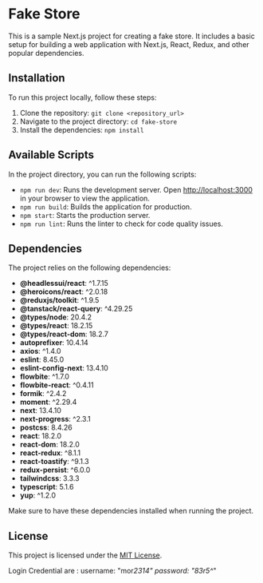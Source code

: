 # Fake Store

This is a sample Next.js project for creating a fake store. It includes a basic setup for building a web application with Next.js, React, Redux, and other popular dependencies.

## Installation

To run this project locally, follow these steps:

1. Clone the repository: `git clone <repository_url>`
2. Navigate to the project directory: `cd fake-store`
3. Install the dependencies: `npm install`

## Available Scripts

In the project directory, you can run the following scripts:

- `npm run dev`: Runs the development server. Open [http://localhost:3000](http://localhost:3000) in your browser to view the application.
- `npm run build`: Builds the application for production.
- `npm start`: Starts the production server.
- `npm run lint`: Runs the linter to check for code quality issues.

## Dependencies

The project relies on the following dependencies:

- **@headlessui/react**: ^1.7.15
- **@heroicons/react**: ^2.0.18
- **@reduxjs/toolkit**: ^1.9.5
- **@tanstack/react-query**: ^4.29.25
- **@types/node**: 20.4.2
- **@types/react**: 18.2.15
- **@types/react-dom**: 18.2.7
- **autoprefixer**: 10.4.14
- **axios**: ^1.4.0
- **eslint**: 8.45.0
- **eslint-config-next**: 13.4.10
- **flowbite**: ^1.7.0
- **flowbite-react**: ^0.4.11
- **formik**: ^2.4.2
- **moment**: ^2.29.4
- **next**: 13.4.10
- **next-progress**: ^2.3.1
- **postcss**: 8.4.26
- **react**: 18.2.0
- **react-dom**: 18.2.0
- **react-redux**: ^8.1.1
- **react-toastify**: ^9.1.3
- **redux-persist**: ^6.0.0
- **tailwindcss**: 3.3.3
- **typescript**: 5.1.6
- **yup**: ^1.2.0

Make sure to have these dependencies installed when running the project.

## License

This project is licensed under the [MIT License](LICENSE).

Login Credential are :
username: "mor*2314"
password: "83r5^*"
